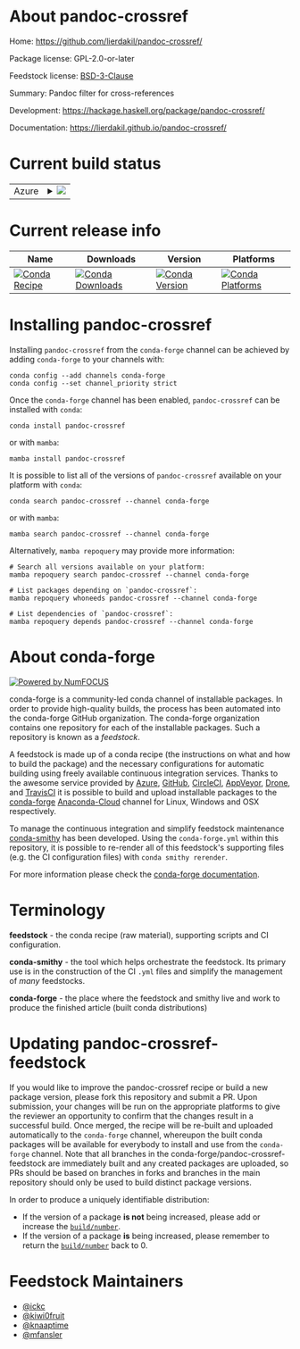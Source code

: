 About pandoc-crossref
=====================

Home: https://github.com/lierdakil/pandoc-crossref/

Package license: GPL-2.0-or-later

Feedstock license: [BSD-3-Clause](https://github.com/conda-forge/pandoc-crossref-feedstock/blob/main/LICENSE.txt)

Summary: Pandoc filter for cross-references

Development: https://hackage.haskell.org/package/pandoc-crossref/

Documentation: https://lierdakil.github.io/pandoc-crossref/

Current build status
====================


<table>
    
  <tr>
    <td>Azure</td>
    <td>
      <details>
        <summary>
          <a href="https://dev.azure.com/conda-forge/feedstock-builds/_build/latest?definitionId=6095&branchName=main">
            <img src="https://dev.azure.com/conda-forge/feedstock-builds/_apis/build/status/pandoc-crossref-feedstock?branchName=main">
          </a>
        </summary>
        <table>
          <thead><tr><th>Variant</th><th>Status</th></tr></thead>
          <tbody><tr>
              <td>linux_64</td>
              <td>
                <a href="https://dev.azure.com/conda-forge/feedstock-builds/_build/latest?definitionId=6095&branchName=main">
                  <img src="https://dev.azure.com/conda-forge/feedstock-builds/_apis/build/status/pandoc-crossref-feedstock?branchName=main&jobName=linux&configuration=linux_64_" alt="variant">
                </a>
              </td>
            </tr><tr>
              <td>osx_64</td>
              <td>
                <a href="https://dev.azure.com/conda-forge/feedstock-builds/_build/latest?definitionId=6095&branchName=main">
                  <img src="https://dev.azure.com/conda-forge/feedstock-builds/_apis/build/status/pandoc-crossref-feedstock?branchName=main&jobName=osx&configuration=osx_64_" alt="variant">
                </a>
              </td>
            </tr><tr>
              <td>osx_arm64</td>
              <td>
                <a href="https://dev.azure.com/conda-forge/feedstock-builds/_build/latest?definitionId=6095&branchName=main">
                  <img src="https://dev.azure.com/conda-forge/feedstock-builds/_apis/build/status/pandoc-crossref-feedstock?branchName=main&jobName=osx&configuration=osx_arm64_" alt="variant">
                </a>
              </td>
            </tr><tr>
              <td>win_64</td>
              <td>
                <a href="https://dev.azure.com/conda-forge/feedstock-builds/_build/latest?definitionId=6095&branchName=main">
                  <img src="https://dev.azure.com/conda-forge/feedstock-builds/_apis/build/status/pandoc-crossref-feedstock?branchName=main&jobName=win&configuration=win_64_" alt="variant">
                </a>
              </td>
            </tr>
          </tbody>
        </table>
      </details>
    </td>
  </tr>
</table>

Current release info
====================

| Name | Downloads | Version | Platforms |
| --- | --- | --- | --- |
| [![Conda Recipe](https://img.shields.io/badge/recipe-pandoc--crossref-green.svg)](https://anaconda.org/conda-forge/pandoc-crossref) | [![Conda Downloads](https://img.shields.io/conda/dn/conda-forge/pandoc-crossref.svg)](https://anaconda.org/conda-forge/pandoc-crossref) | [![Conda Version](https://img.shields.io/conda/vn/conda-forge/pandoc-crossref.svg)](https://anaconda.org/conda-forge/pandoc-crossref) | [![Conda Platforms](https://img.shields.io/conda/pn/conda-forge/pandoc-crossref.svg)](https://anaconda.org/conda-forge/pandoc-crossref) |

Installing pandoc-crossref
==========================

Installing `pandoc-crossref` from the `conda-forge` channel can be achieved by adding `conda-forge` to your channels with:

```
conda config --add channels conda-forge
conda config --set channel_priority strict
```

Once the `conda-forge` channel has been enabled, `pandoc-crossref` can be installed with `conda`:

```
conda install pandoc-crossref
```

or with `mamba`:

```
mamba install pandoc-crossref
```

It is possible to list all of the versions of `pandoc-crossref` available on your platform with `conda`:

```
conda search pandoc-crossref --channel conda-forge
```

or with `mamba`:

```
mamba search pandoc-crossref --channel conda-forge
```

Alternatively, `mamba repoquery` may provide more information:

```
# Search all versions available on your platform:
mamba repoquery search pandoc-crossref --channel conda-forge

# List packages depending on `pandoc-crossref`:
mamba repoquery whoneeds pandoc-crossref --channel conda-forge

# List dependencies of `pandoc-crossref`:
mamba repoquery depends pandoc-crossref --channel conda-forge
```


About conda-forge
=================

[![Powered by
NumFOCUS](https://img.shields.io/badge/powered%20by-NumFOCUS-orange.svg?style=flat&colorA=E1523D&colorB=007D8A)](https://numfocus.org)

conda-forge is a community-led conda channel of installable packages.
In order to provide high-quality builds, the process has been automated into the
conda-forge GitHub organization. The conda-forge organization contains one repository
for each of the installable packages. Such a repository is known as a *feedstock*.

A feedstock is made up of a conda recipe (the instructions on what and how to build
the package) and the necessary configurations for automatic building using freely
available continuous integration services. Thanks to the awesome service provided by
[Azure](https://azure.microsoft.com/en-us/services/devops/), [GitHub](https://github.com/),
[CircleCI](https://circleci.com/), [AppVeyor](https://www.appveyor.com/),
[Drone](https://cloud.drone.io/welcome), and [TravisCI](https://travis-ci.com/)
it is possible to build and upload installable packages to the
[conda-forge](https://anaconda.org/conda-forge) [Anaconda-Cloud](https://anaconda.org/)
channel for Linux, Windows and OSX respectively.

To manage the continuous integration and simplify feedstock maintenance
[conda-smithy](https://github.com/conda-forge/conda-smithy) has been developed.
Using the ``conda-forge.yml`` within this repository, it is possible to re-render all of
this feedstock's supporting files (e.g. the CI configuration files) with ``conda smithy rerender``.

For more information please check the [conda-forge documentation](https://conda-forge.org/docs/).

Terminology
===========

**feedstock** - the conda recipe (raw material), supporting scripts and CI configuration.

**conda-smithy** - the tool which helps orchestrate the feedstock.
                   Its primary use is in the construction of the CI ``.yml`` files
                   and simplify the management of *many* feedstocks.

**conda-forge** - the place where the feedstock and smithy live and work to
                  produce the finished article (built conda distributions)


Updating pandoc-crossref-feedstock
==================================

If you would like to improve the pandoc-crossref recipe or build a new
package version, please fork this repository and submit a PR. Upon submission,
your changes will be run on the appropriate platforms to give the reviewer an
opportunity to confirm that the changes result in a successful build. Once
merged, the recipe will be re-built and uploaded automatically to the
`conda-forge` channel, whereupon the built conda packages will be available for
everybody to install and use from the `conda-forge` channel.
Note that all branches in the conda-forge/pandoc-crossref-feedstock are
immediately built and any created packages are uploaded, so PRs should be based
on branches in forks and branches in the main repository should only be used to
build distinct package versions.

In order to produce a uniquely identifiable distribution:
 * If the version of a package **is not** being increased, please add or increase
   the [``build/number``](https://docs.conda.io/projects/conda-build/en/latest/resources/define-metadata.html#build-number-and-string).
 * If the version of a package **is** being increased, please remember to return
   the [``build/number``](https://docs.conda.io/projects/conda-build/en/latest/resources/define-metadata.html#build-number-and-string)
   back to 0.

Feedstock Maintainers
=====================

* [@ickc](https://github.com/ickc/)
* [@kiwi0fruit](https://github.com/kiwi0fruit/)
* [@knaaptime](https://github.com/knaaptime/)
* [@mfansler](https://github.com/mfansler/)

